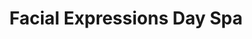 ---
title: "Facial Expressions Day Spa"
url: /fredonia/facial-expressions-day-spa/
shop: Kosmetik
---